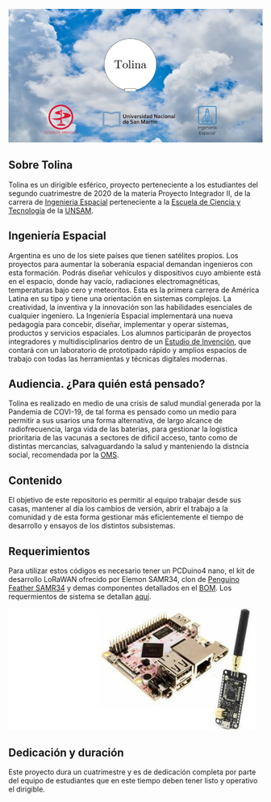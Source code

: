 
![GitHub Logo](./Tolina.png)

## Sobre Tolina

Tolina es un dirigible esférico, proyecto perteneciente a los estudiantes del segundo cuatrimestre de 2020 de la materia Proyecto Integrador II, de la carrera de [Ingenieria Espacial](http://www.unsam.edu.ar/ingenierias/#ingenierias) perteneciente a
la [Escuela de Ciencia y Tecnología](http://www.unsam.edu.ar/escuelas/ciencia/) de la [UNSAM](https://www.unsam.edu.ar/).

## Ingeniería Espacial
Argentina es uno de los siete países que tienen satélites propios. Los proyectos para aumentar la soberanía espacial demandan ingenieros con esta formación. Podrás diseñar vehículos y dispositivos cuyo ambiente está en el espacio, donde hay vacío, radiaciones electromagnéticas, temperaturas bajo cero y meteoritos. Esta es la primera carrera de América Latina en su tipo y tiene una orientación en sistemas complejos. La creatividad, la inventiva y la innovación son las habilidades esenciales de cualquier ingeniero. La Ingeniería Espacial implementará una nueva pedagogía para concebir, diseñar, implementar y operar sistemas, productos y servicios espaciales. Los alumnos participarán de proyectos integradores y multidisciplinarios dentro de un [Estudio de Invención](http://estudiodeinvencion.com.ar), que contará con un laboratorio de prototipado rápido y amplios espacios de trabajo con todas las herramientas y técnicas digitales modernas.

## Audiencia. ¿Para quién está pensado?
Tolina es realizado en medio de una crisis de salud mundial generada por la Pandemia de COVI-19, de tal forma es pensado como un medio para permitir a sus usarios una forma alternativa, de largo alcance de radiofrecuencia, larga vida de las baterias, para gestionar la logistica prioritaria de las vacunas a sectores de dificil acceso, tanto como de distintas mercancias, salvaguardando la salud y manteniendo la distncia social, recomendada por la [OMS](https://www.aaoms.org/practice-resources/covid-19-updates).

## Contenido
El objetivo de este repositorio es permitir al equipo trabajar desde sus casas, mantener al día los cambios de versión, abrir el trabajo a la comunidad y de esta forma gestionar más eficientemente el tiempo de desarrollo y ensayos de los distintos subsistemas.

## Requerimientos
Para utilizar estos códigos es necesario tener un PCDuino4 nano, el kit de desarrollo LoRaWAN ofrecido por Elemon SAMR34, clon de [Penguino Feather SAMR34](https://makertronika.com/penguino-samr34/) y demas componentes detallados en el [BOM](https://docs.google.com/spreadsheets/d/1q8VCjkfIKXkzYkmn2R5FzP_4t8kTszAMtYl-jQM-gV4/edit?usp=sharing). Los requermientos de sistema se detallan [aquí](https://github.com/huguitovi/Tolina/blob/master/documentos/Requerimientos.md).

![image info](./PCDuinoyPenguino.jpg)

## Dedicación y duración
Este proyecto dura un cuatrimestre y es de dedicación completa por parte del equipo de estudiantes que en este tiempo deben tener listo y operativo el dirigible.
